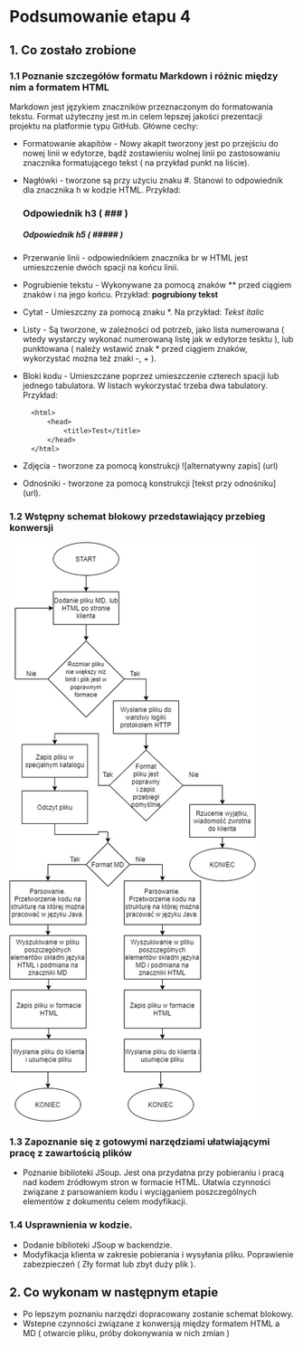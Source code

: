 # Podsumowanie etapu 4
## 1. Co zostało zrobione
### 1.1 Poznanie szczegółów formatu Markdown i różnic między nim a formatem HTML

Markdown jest językiem znaczników przeznaczonym do formatowania tekstu. Format użyteczny jest m.in celem lepszej jakości prezentacji projektu na platformie typu GitHub. Główne cechy:
* Formatowanie akapitów - Nowy akapit tworzony jest po przejściu do nowej linii w edytorze, bądź zostawieniu wolnej linii po zastosowaniu znacznika formatującego tekst ( na przykład punkt na liście).
* Nagłówki - tworzone są przy użyciu znaku #. Stanowi to odpowiednik dla znacznika h w kodzie HTML. Przykład:
    ### Odpowiednik h3 ( ### )
    ##### Odpowiednik h5 ( ##### )

* Przerwanie linii - odpowiednikiem znacznika br w HTML jest umieszczenie dwóch spacji na końcu linii.
* Pogrubienie tekstu - Wykonywane za pomocą znaków ** przed ciągiem znaków i na jego końcu. Przykład: **pogrubiony tekst**
* Cytat - Umieszczny za pomocą znaku *. Na przykład: *Tekst italic*
* Listy - Są tworzone, w zależności od potrzeb, jako lista numerowana ( wtedy wystarczy wykonać numerowaną listę jak w edytorze tesktu ), lub punktowana ( należy wstawić znak * przed ciągiem znaków, wykorzystać można też znaki -, + ).
* Bloki kodu - Umieszczane poprzez umieszczenie czterech spacji lub jednego tabulatora. W listach wykorzystać trzeba dwa tabulatory. Przykład: 

        <html>
            <head>
                <title>Test</title>
            </head>
        </html>
* Zdjęcia - tworzone za pomocą konstrukcji ![alternatywny zapis] (url)
* Odnośniki - tworzone za pomocą konstrukcji [tekst przy odnośniku] (url).
 
 ### 1.2 Wstępny schemat blokowy przedstawiający przebieg konwersji
 ![schemat blokowy](diagram_blokowy.jpg)
 ### 1.3 Zapoznanie się z gotowymi narzędziami ułatwiającymi pracę z zawartością plików
 * Poznanie biblioteki JSoup. Jest ona przydatna przy pobieraniu i pracą nad kodem źródłowym stron w formacie HTML. Ułatwia czynności związane z parsowaniem kodu i wyciąganiem poszczególnych elementów z dokumentu celem modyfikacji.
 ### 1.4 Usprawnienia w kodzie.
 * Dodanie biblioteki JSoup w backendzie.
 * Modyfikacja klienta w zakresie pobierania i wysyłania pliku. Poprawienie zabezpieczeń ( Zły format lub zbyt duży plik ).
## 2. Co wykonam w następnym etapie
* Po lepszym poznaniu narzędzi dopracowany zostanie schemat blokowy.
* Wstepne czynności związane z konwersją między formatem HTML a MD ( otwarcie pliku, próby dokonywania w nich zmian )